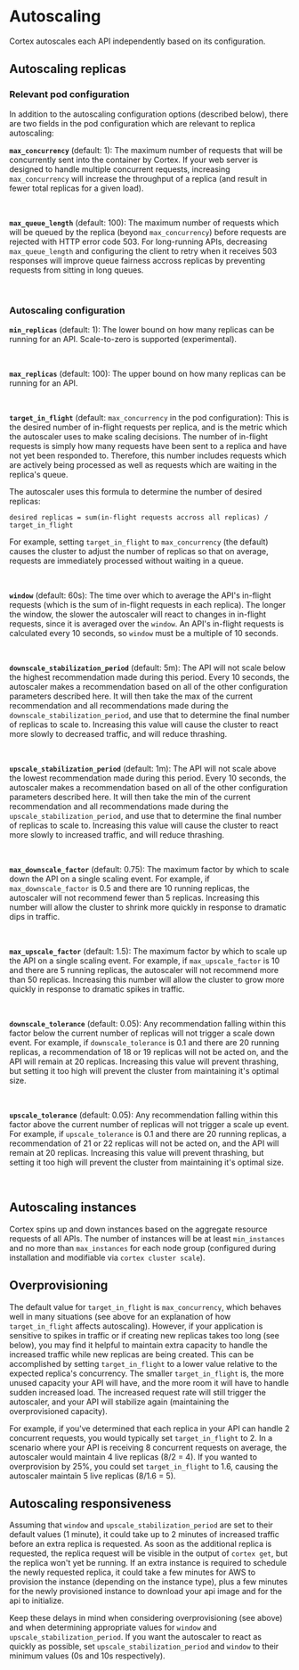 # Autoscaling

Cortex autoscales each API independently based on its configuration.

## Autoscaling replicas

### Relevant pod configuration

In addition to the autoscaling configuration options (described below), there are two fields in the pod configuration which are relevant to replica autoscaling:

**`max_concurrency`** (default: 1): The maximum number of requests that will be concurrently sent into the container by Cortex. If your web server is designed to handle multiple concurrent requests, increasing `max_concurrency` will increase the throughput of a replica (and result in fewer total replicas for a given load).

<br>

**`max_queue_length`** (default: 100): The maximum number of requests which will be queued by the replica (beyond `max_concurrency`) before requests are rejected with HTTP error code 503. For long-running APIs, decreasing `max_queue_length` and configuring the client to retry when it receives 503 responses will improve queue fairness accross replicas by preventing requests from sitting in long queues.

<br>

### Autoscaling configuration

**`min_replicas`** (default: 1): The lower bound on how many replicas can be running for an API. Scale-to-zero is supported (experimental).

<br>

**`max_replicas`** (default: 100): The upper bound on how many replicas can be running for an API.

<br>

**`target_in_flight`** (default: `max_concurrency` in the pod configuration): This is the desired number of in-flight requests per replica, and is the metric which the autoscaler uses to make scaling decisions. The number of in-flight requests is simply how many requests have been sent to a replica and have not yet been responded to. Therefore, this number includes requests which are actively being processed as well as requests which are waiting in the replica's queue.

The autoscaler uses this formula to determine the number of desired replicas:

`desired replicas = sum(in-flight requests accross all replicas) / target_in_flight`

For example, setting `target_in_flight` to `max_concurrency` (the default) causes the cluster to adjust the number of replicas so that on average, requests are immediately processed without waiting in a queue.

<br>

**`window`** (default: 60s): The time over which to average the API's in-flight requests (which is the sum of in-flight requests in each replica). The longer the window, the slower the autoscaler will react to changes in in-flight requests, since it is averaged over the `window`. An API's in-flight requests is calculated every 10 seconds, so `window` must be a multiple of 10 seconds.

<br>

**`downscale_stabilization_period`** (default: 5m): The API will not scale below the highest recommendation made during this period. Every 10 seconds, the autoscaler makes a recommendation based on all of the other configuration parameters described here. It will then take the max of the current recommendation and all recommendations made during the `downscale_stabilization_period`, and use that to determine the final number of replicas to scale to. Increasing this value will cause the cluster to react more slowly to decreased traffic, and will reduce thrashing.

<br>

**`upscale_stabilization_period`** (default: 1m): The API will not scale above the lowest recommendation made during this period. Every 10 seconds, the autoscaler makes a recommendation based on all of the other configuration parameters described here. It will then take the min of the current recommendation and all recommendations made during the `upscale_stabilization_period`, and use that to determine the final number of replicas to scale to. Increasing this value will cause the cluster to react more slowly to increased traffic, and will reduce thrashing.

<br>

**`max_downscale_factor`** (default: 0.75): The maximum factor by which to scale down the API on a single scaling event. For example, if `max_downscale_factor` is 0.5 and there are 10 running replicas, the autoscaler will not recommend fewer than 5 replicas. Increasing this number will allow the cluster to shrink more quickly in response to dramatic dips in traffic.

<br>

**`max_upscale_factor`** (default: 1.5): The maximum factor by which to scale up the API on a single scaling event. For example, if `max_upscale_factor` is 10 and there are 5 running replicas, the autoscaler will not recommend more than 50 replicas. Increasing this number will allow the cluster to grow more quickly in response to dramatic spikes in traffic.

<br>

**`downscale_tolerance`** (default: 0.05): Any recommendation falling within this factor below the current number of replicas will not trigger a scale down event. For example, if `downscale_tolerance` is 0.1 and there are 20 running replicas, a recommendation of 18 or 19 replicas will not be acted on, and the API will remain at 20 replicas. Increasing this value will prevent thrashing, but setting it too high will prevent the cluster from maintaining it's optimal size.

<br>

**`upscale_tolerance`** (default: 0.05): Any recommendation falling within this factor above the current number of replicas will not trigger a scale up event. For example, if `upscale_tolerance` is 0.1 and there are 20 running replicas, a recommendation of 21 or 22 replicas will not be acted on, and the API will remain at 20 replicas. Increasing this value will prevent thrashing, but setting it too high will prevent the cluster from maintaining it's optimal size.

<br>

## Autoscaling instances

Cortex spins up and down instances based on the aggregate resource requests of all APIs. The number of instances will be at least `min_instances` and no more than `max_instances` for each node group (configured during installation and modifiable via `cortex cluster scale`).

## Overprovisioning

The default value for `target_in_flight` is `max_concurrency`, which behaves well in many situations (see above for an explanation of how `target_in_flight` affects autoscaling). However, if your application is sensitive to spikes in traffic or if creating new replicas takes too long (see below), you may find it helpful to maintain extra capacity to handle the increased traffic while new replicas are being created. This can be accomplished by setting `target_in_flight` to a lower value relative to the expected replica's concurrency. The smaller `target_in_flight` is, the more unused capacity your API will have, and the more room it will have to handle sudden increased load. The increased request rate will still trigger the autoscaler, and your API will stabilize again (maintaining the overprovisioned capacity).

For example, if you've determined that each replica in your API can handle 2 concurrent requests, you would typically set `target_in_flight` to 2. In a scenario where your API is receiving 8 concurrent requests on average, the autoscaler would maintain 4 live replicas (8/2 = 4). If you wanted to overprovision by 25%, you could set `target_in_flight` to 1.6, causing the autoscaler maintain 5 live replicas (8/1.6 = 5).

## Autoscaling responsiveness

Assuming that `window` and `upscale_stabilization_period` are set to their default values (1 minute), it could take up to 2 minutes of increased traffic before an extra replica is requested. As soon as the additional replica is requested, the replica request will be visible in the output of `cortex get`, but the replica won't yet be running. If an extra instance is required to schedule the newly requested replica, it could take a few minutes for AWS to provision the instance (depending on the instance type), plus a few minutes for the newly provisioned instance to download your api image and for the api to initialize.

Keep these delays in mind when considering overprovisioning (see above) and when determining appropriate values for `window` and `upscale_stabilization_period`. If you want the autoscaler to react as quickly as possible, set `upscale_stabilization_period` and `window` to their minimum values (0s and 10s respectively).
